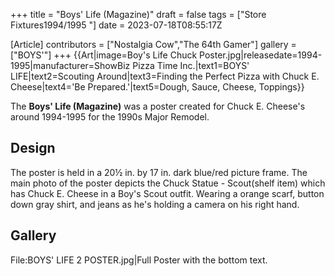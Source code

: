 +++
title = "Boys' Life (Magazine)"
draft = false
tags = ["Store Fixtures1994/1995 "]
date = 2023-07-18T08:55:17Z

[Article]
contributors = ["Nostalgia Cow","The 64th Gamer"]
gallery = ["BOYS'"]
+++
{{Art|image=Boy's Life Chuck Poster.jpg|releasedate=1994-1995|manufacturer=ShowBiz Pizza Time Inc.|text1=BOYS' LIFE|text2=Scouting Around|text3=Finding the Perfect Pizza with Chuck E. Cheese|text4='Be Prepared.'|text5=Dough, Sauce, Cheese, Toppings}}

The **Boys' Life (Magazine)** was a poster created for Chuck E. Cheese's around 1994-1995 for the 1990s Major Remodel.

## Design ##
The poster is held in a 20½ in. by 17 in. dark blue/red picture frame. The main photo of the poster depicts the Chuck Statue - Scout(shelf item) which has Chuck E. Cheese in a Boy's Scout outfit. Wearing a orange scarf, button down gray shirt, and jeans as he's holding a camera on his right hand.

## Gallery ##
<gallery>
File:BOYS' LIFE 2 POSTER.jpg|Full Poster with the bottom text.
</gallery>